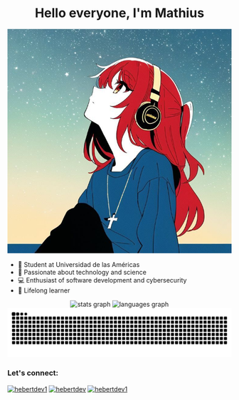 <h1 align="center"> Hello everyone, I'm Mathius</h1>

![Banner](./Fulla.jpg)

- 📖 Student at Universidad de las Américas  
- 🧠 Passionate about technology and science  
- 💻 Enthusiast of software development and cybersecurity  
- 🌱 Lifelong learner

<div align="center">
  <img src="https://github-readme-stats.vercel.app/api?username=MathiusEc&hide_title=false&hide_rank=false&show_icons=true&include_all_commits=true&count_private=true&disable_animations=false&theme=dracula&locale=en&hide_border=false" height="150" alt="stats graph"  />
  <img src="https://github-readme-stats.vercel.app/api/top-langs?username=MathiusEc&locale=en&hide_title=false&layout=compact&card_width=320&langs_count=5&theme=dracula&hide_border=false" height="150" alt="languages graph"  />
</div>

<img src="https://raw.githubusercontent.com/MathiusEc/MathiusEc/output/snake.svg" alt="Snake animation" />

###

<h3 align="left">Let's connect: </h3>
<p align="left">
<a href="https://x.com/mathius_ec" target="blank"><img align="center" src="https://raw.githubusercontent.com/rahuldkjain/github-profile-readme-generator/master/src/images/icons/Social/twitter.svg" alt="hebertdev1" height="30" width="40" /></a>
<a href="https://www.linkedin.com/in/math%C3%ADas-castillo-235730320/" target="blank"><img align="center" src="https://raw.githubusercontent.com/rahuldkjain/github-profile-readme-generator/master/src/images/icons/Social/linked-in-alt.svg" alt="hebertdev" height="30" width="40" /></a>
<a href="https://www.instagram.com/matitruco_uio/?igsh=NnNyamx6Ym1maTh0#" target="blank"><img align="center" src="https://raw.githubusercontent.com/rahuldkjain/github-profile-readme-generator/master/src/images/icons/Social/instagram.svg" alt="hebertdev1" height="30" width="40" /></a>
</p>


